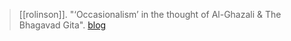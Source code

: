 > [[rolinson]]. "‘Occasionalism’ in the thought of Al-Ghazali & The Bhagavad Gita". [blog](https://aryaakasha.com/2017/06/25/occasionalism-in-the-thought-of-al-ghazali-the-bhagavad-gita/)